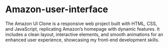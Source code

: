 # Amazon-user-interface
The Amazon UI Clone is a responsive web project built with HTML, CSS, and JavaScript, replicating Amazon’s homepage with dynamic features. It includes a clean layout, interactive elements, and smooth animations for an enhanced user experience, showcasing my front-end development skills.
